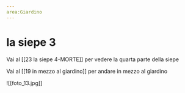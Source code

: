 ```yaml
---
area:Giardino
---
```

# la siepe 3

Vai al [[23 la siepe 4-MORTE]] per vedere la quarta parte della siepe

Vai al [[19 in mezzo al giardino]] per andare in mezzo al giardino

![[foto_13.jpg]]